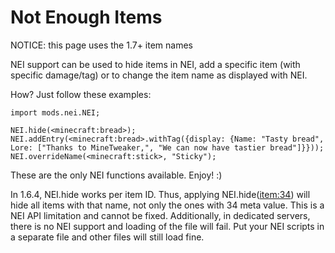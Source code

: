 # Not Enough Items
NOTICE: this page uses the 1.7+ item names

NEI support can be used to hide items in NEI, add a specific item (with specific damage/tag) or to change the item name as displayed with NEI.

How? Just follow these examples:
```
import mods.nei.NEI;

NEI.hide(<minecraft:bread>);
NEI.addEntry(<minecraft:bread>.withTag({display: {Name: "Tasty bread", Lore: ["Thanks to MineTweaker,", "We can now have tastier bread"]}}));
NEI.overrideName(<minecraft:stick>, "Sticky");
```
These are the only NEI functions available. Enjoy! :)

In 1.6.4, NEI.hide works per item ID. Thus, applying NEI.hide(<item:34>) will hide all items with that name, not only the ones with 34 meta value. This is a NEI API limitation and cannot be fixed. Additionally, in dedicated servers, there is no NEI support and loading of the file will fail. Put your NEI scripts in a separate file and other files will still load fine.
